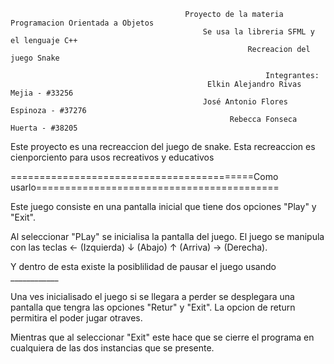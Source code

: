                                            Proyecto de la materia Programacion Orientada a Objetos
                                               Se usa la libreria SFML y el lenguaje C++
                                                         Recreacion del juego Snake 
                                                         
                                                             Integrantes:
                                                Elkin Alejandro Rivas Mejia - #33256
                                               José Antonio Flores Espinoza - #37276
                                                     Rebecca Fonseca Huerta - #38205

Este proyecto es una recreaccion del juego de snake. 
Esta recreaccion es cienporciento para usos recreativos y educativos

==========================================Como usarlo==========================================

Este juego consiste en una pantalla inicial que tiene dos opciones "Play" y "Exit".
 
  Al seleccionar "PLay" se inicialisa la pantalla del juego. 
  El juego se manipula con las teclas
      ← (Izquierda) 
      ↓ (Abajo)
      ↑ (Arriva) 
      → (Derecha).   
      
  Y dentro de esta existe la posiblilidad de pausar el juego usando ____________

   Una ves inicialisado el juego si se llegara a perder se desplegara una pantalla que tengra las opciones "Retur" y "Exit".
     La opcion de return permitira el poder jugar otraves. 
     
  Mientras que al seleccionar "Exit" este hace que se cierre el programa en cualquiera de las dos instancias que se presente. 
